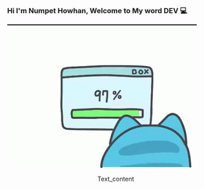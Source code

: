 ### Hi I'm Numpet Howhan, Welcome to My word DEV 💻

![](https://github.com/moqnpp/moqnpp/blob/87a2593cffb53fc80b6ef213b9c45b0f1d7af658/cappoo.gif)
<p style="text-align: center;">Text_content</p>
